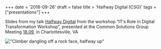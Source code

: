 +++
date = '2018-09-26'
draft = false
title = 'Halfway Digital (CSG)'
tags = ["presentations"]
+++

Slides from my talk [Halfway Digital](https://billallison.org/staticfiles/Bill-Allison-Berkeley-CTO-CSG-Talk-halfway%20digital.pdf) from the workshop “IT′s Role in Digital Transformation Workshop”, 
presented at the Common Solutions Group Meeting 
[18.09](https://stonesoup.org/meetings/1809/index.html), in Charlottesville, VA

<!--more-->

!["Climber dangling off a rock face, halfway up"](/images/halfway-digital-climber.png)

